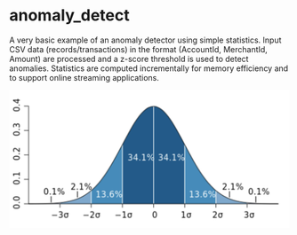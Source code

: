 # anomaly_detect

A very basic example of an anomaly detector using simple statistics. Input CSV data (records/transactions)
in the format (AccountId, MerchantId, Amount) are processed and a z-score threshold is used to detect anomalies. 
Statistics are computed incrementally for memory efficiency and to support online streaming applications.

![Example Output](https://github.com/kinetic-cipher/anomaly_detect/blob/master/normal_zscore.png)
